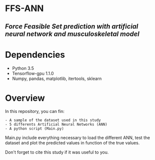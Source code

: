 
# FFS-ANN

## *Force Feasible Set prediction with artificial neural network and musculoskeletal model*

# Dependencies

- Python 3.5
- Tensorflow-gpu 1.1.0
- Numpy, pandas, matplotlib, itertools, sklearn

# Overview

In this repository, you can fin: 

    - A sample of the dataset used in this study
    - 5 differents Artificial Neural Networks (ANN)
    - A python script (Main.py)
    
Main.py include everything necessary to load the different ANN, test the dataset and plot the predicted values in function of the true values.

Don't forget to cite this study if it was useful to you.
